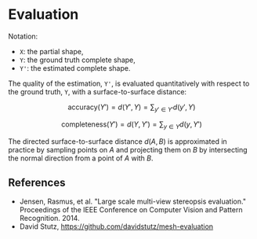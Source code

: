 # Evaluation

Notation:

- `X`: the partial shape,
- `Y`: the ground truth complete shape,
- `Y'`: the estimated complete shape.

The quality of the estimation, `Y'`, is evaluated quantitatively with respect
to the ground truth, `Y`, with a surface-to-surface distance:

```math
\text{accuracy}(Y') = d(Y', Y) = \sum_{y' \in Y'} d(y', Y)
```

```math
\text{completeness}(Y') = d(Y, Y') = \sum_{y \in Y} d(y, Y')
```

The directed surface-to-surface distance $`d(A, B)`$ is approximated in
practice by sampling points on $`A`$ and projecting them on $`B`$ by
intersecting the normal direction from a point of $`A`$ with $`B`$.


## References

- Jensen, Rasmus, et al.
  "Large scale multi-view stereopsis evaluation."
  Proceedings of the IEEE Conference on Computer Vision and Pattern
  Recognition.
  2014.
- David Stutz, https://github.com/davidstutz/mesh-evaluation

